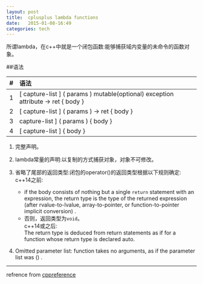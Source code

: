 ```yaml
---
layout: post
title:  cplusplus lambda functions
date:   2015-01-08-16:49  
categories: tech
---
```


所谓lambda，在c++中就是一个闭包函数:能够捕获域内变量的未命令的函数对象。

##语法  
    

|#|语法|  
|:--:|:--|  
|1|[ capture-list ] ( params ) mutable(optional) exception attribute -> ret { body }|
|2|[ capture-list ] ( params ) -> ret { body } |
|3| capture-list ] ( params ) { body } |
|4|[ capture-list ] { body } |

1. 完整声明。  

2.	lambda常量的声明:以复制的方式捕获对象，对象不可修改。  

3.	省略了尾部的返回类型:闭包的operator()的返回类型根据以下规则确定:  
			 c++14之前:  
      * if the body consists of nothing but a single `return` statement with an expression, the return type is the type of the returned expression (after rvalue-to-lvalue, array-to-pointer, or function-to-pointer implicit conversion) .  
      * 否则，返回类型为`void`。  
c++14或之后:  
			 The return type is deduced from return statements as if for a function whose return type is declared auto. 

4.	Omitted parameter list: function takes no arguments, as if the parameter list was () .


---
refrence from [cppreference](http://en.cppreference.com/w/cpp/language/lambda)  